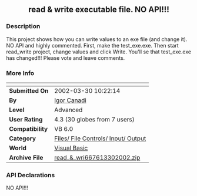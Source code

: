 ﻿<div align="center">

## read & write executable file\. NO API\!\!\!


</div>

### Description

This project shows how you can write values to an exe file (and change it). NO API and highly commented. First, make the test_exe.exe. Then start read_write project, change values and click Write. You'll se that test_exe.exe has changed!!! Please vote and leave comments.
 
### More Info
 


<span>             |<span>
---                |---
**Submitted On**   |2002-03-30 10:22:14
**By**             |[Igor Canadi](https://github.com/Planet-Source-Code/PSCIndex/blob/master/ByAuthor/igor-canadi.md)
**Level**          |Advanced
**User Rating**    |4.3 (30 globes from 7 users)
**Compatibility**  |VB 6\.0
**Category**       |[Files/ File Controls/ Input/ Output](https://github.com/Planet-Source-Code/PSCIndex/blob/master/ByCategory/files-file-controls-input-output__1-3.md)
**World**          |[Visual Basic](https://github.com/Planet-Source-Code/PSCIndex/blob/master/ByWorld/visual-basic.md)
**Archive File**   |[read\_&\_wri667613302002\.zip](https://github.com/Planet-Source-Code/igor-canadi-read-write-executable-file-no-api__1-33224/archive/master.zip)

### API Declarations

NO API!!!





